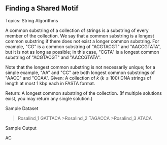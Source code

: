 ## Finding a Shared Motif

Topics: String Algorithms

A common substring of a collection of strings is a substring of every member of the collection. We say that a common substring is a longest common substring if there does not exist a longer common substring. For example, "CG" is a common substring of "ACGTACGT" and "AACCGTATA", but it is not as long as possible; in this case, "CGTA" is a longest common substring of "ACGTACGT" and "AACCGTATA". 

 Note that the longest common substring is not necessarily unique; for a simple example, "AA" and "CC" are both longest common substrings of "AACC" and "CCAA". Given: A collection of $k$ ($k \leq 100$) DNA strings of length at most 1 kbp each in FASTA format. 

 Return: A longest common substring of the collection. (If multiple solutions exist, you may return any single solution.) 

 Sample Dataset 

 >Rosalind_1 GATTACA >Rosalind_2 TAGACCA >Rosalind_3 ATACA 

 Sample Output 

 AC